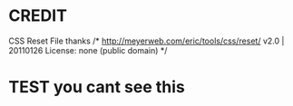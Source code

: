 

# CREDIT

CSS Reset File thanks
/* http://meyerweb.com/eric/tools/css/reset/ 
   v2.0 | 20110126
   License: none (public domain)
*/

# TEST you cant see this